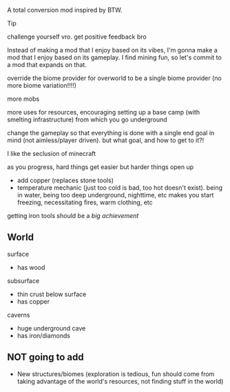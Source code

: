 A total conversion mod inspired by BTW.

> [!TIP]
> challenge yourself vro. get positive feedback bro

Instead of making a mod that I enjoy based on its vibes, I'm gonna make a mod that I enjoy based on its gameplay. I find mining fun, so let's commit to a mod that expands on that.

override the biome provider for overworld to be a single biome provider (no more biome variation!!!!)

more mobs

more uses for resources, encouraging setting up a base camp (with smelting infrastructure) from which you go underground

change the gameplay so that everything is done with a single end goal in mind (not aimless/player driven). but what goal, and how to get to it?!

I like the seclusion of minecraft

as you progress, hard things get easier but harder things open up

- add copper (replaces stone tools)
- temperature mechanic (just too cold is bad, too hot doesn't exist). being in water, being too deep underground, nighttime, etc makes you start freezing, necessitating fires, warm clothing, etc

getting iron tools should be a _big achievement_

## World

surface
- has wood

subsurface
- thin crust below surface
- has copper

caverns
- huge underground cave
- has iron/diamonds

## NOT going to add

- New structures/biomes (exploration is tedious, fun should come from taking advantage of the world's resources, not finding stuff in the world)
